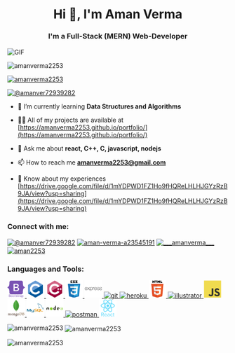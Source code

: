 <h1 align="center">Hi 👋, I'm Aman Verma</h1>
<h3 align="center">I'm a Full-Stack (MERN) Web-Developer</h3>

 <img align="center" alt="GIF" src="https://github.com/abhisheknaiidu/abhisheknaiidu/blob/master/code.gif?raw=true"  />

<p align="left"> <img src="https://komarev.com/ghpvc/?username=amanverma2253&label=Profile%20views&color=0e75b6&style=flat" alt="amanverma2253" /> </p>

<p align="left"> <a href="https://github.com/ryo-ma/github-profile-trophy"><img src="https://github-profile-trophy.vercel.app/?username=amanverma2253" alt="amanverma2253" /></a> </p>

<p align="left"> <a href="https://twitter.com/@amanver72939282" target="blank"><img src="https://img.shields.io/twitter/follow/@amanver72939282?logo=twitter&style=for-the-badge" alt="@amanver72939282" /></a> </p>

- 🌱 I’m currently learning **Data Structures and Algorithms**

- 👨‍💻 All of my projects are available at [https://amanverma2253.github.io/portfolio/](https://amanverma2253.github.io/portfolio/)

- 💬 Ask me about **react, C++, C, javascript, nodejs**

- 📫 How to reach me **amanverma2253@gmail.com**

- 📄 Know about my experiences [https://drive.google.com/file/d/1mYDPWD1FZ1Ho9fHQReLHLHJGYzRzB9JA/view?usp=sharing](https://drive.google.com/file/d/1mYDPWD1FZ1Ho9fHQReLHLHJGYzRzB9JA/view?usp=sharing)

<h3 align="left">Connect with me:</h3>
<p align="left">
<a href="https://twitter.com/@amanver72939282" target="blank"><img align="center" src="https://raw.githubusercontent.com/rahuldkjain/github-profile-readme-generator/master/src/images/icons/Social/twitter.svg" alt="@amanver72939282" height="30" width="40" /></a>
<a href="https://linkedin.com/in/aman-verma-a23545191" target="blank"><img align="center" src="https://raw.githubusercontent.com/rahuldkjain/github-profile-readme-generator/master/src/images/icons/Social/linked-in-alt.svg" alt="aman-verma-a23545191" height="30" width="40" /></a>
<a href="https://instagram.com/___amanverma___" target="blank"><img align="center" src="https://raw.githubusercontent.com/rahuldkjain/github-profile-readme-generator/master/src/images/icons/Social/instagram.svg" alt="___amanverma___" height="30" width="40" /></a>
<a href="https://www.codechef.com/users/aman2253" target="blank"><img align="center" src="https://cdn.jsdelivr.net/npm/simple-icons@3.1.0/icons/codechef.svg" alt="aman2253" height="30" width="40" /></a>
</p>

<h3 align="left">Languages and Tools:</h3>
<p align="left"> <a href="https://getbootstrap.com" target="_blank" rel="noreferrer"> <img src="https://raw.githubusercontent.com/devicons/devicon/master/icons/bootstrap/bootstrap-plain-wordmark.svg" alt="bootstrap" width="40" height="40"/> </a> <a href="https://www.cprogramming.com/" target="_blank" rel="noreferrer"> <img src="https://raw.githubusercontent.com/devicons/devicon/master/icons/c/c-original.svg" alt="c" width="40" height="40"/> </a> <a href="https://www.w3schools.com/cpp/" target="_blank" rel="noreferrer"> <img src="https://raw.githubusercontent.com/devicons/devicon/master/icons/cplusplus/cplusplus-original.svg" alt="cplusplus" width="40" height="40"/> </a> <a href="https://www.w3schools.com/css/" target="_blank" rel="noreferrer"> <img src="https://raw.githubusercontent.com/devicons/devicon/master/icons/css3/css3-original-wordmark.svg" alt="css3" width="40" height="40"/> </a> <a href="https://expressjs.com" target="_blank" rel="noreferrer"> <img src="https://raw.githubusercontent.com/devicons/devicon/master/icons/express/express-original-wordmark.svg" alt="express" width="40" height="40"/> </a> <a href="https://git-scm.com/" target="_blank" rel="noreferrer"> <img src="https://www.vectorlogo.zone/logos/git-scm/git-scm-icon.svg" alt="git" width="40" height="40"/> </a> <a href="https://heroku.com" target="_blank" rel="noreferrer"> <img src="https://www.vectorlogo.zone/logos/heroku/heroku-icon.svg" alt="heroku" width="40" height="40"/> </a> <a href="https://www.w3.org/html/" target="_blank" rel="noreferrer"> <img src="https://raw.githubusercontent.com/devicons/devicon/master/icons/html5/html5-original-wordmark.svg" alt="html5" width="40" height="40"/> </a> <a href="https://www.adobe.com/in/products/illustrator.html" target="_blank" rel="noreferrer"> <img src="https://www.vectorlogo.zone/logos/adobe_illustrator/adobe_illustrator-icon.svg" alt="illustrator" width="40" height="40"/> </a> <a href="https://developer.mozilla.org/en-US/docs/Web/JavaScript" target="_blank" rel="noreferrer"> <img src="https://raw.githubusercontent.com/devicons/devicon/master/icons/javascript/javascript-original.svg" alt="javascript" width="40" height="40"/> </a> <a href="https://www.mongodb.com/" target="_blank" rel="noreferrer"> <img src="https://raw.githubusercontent.com/devicons/devicon/master/icons/mongodb/mongodb-original-wordmark.svg" alt="mongodb" width="40" height="40"/> </a> <a href="https://www.mysql.com/" target="_blank" rel="noreferrer"> <img src="https://raw.githubusercontent.com/devicons/devicon/master/icons/mysql/mysql-original-wordmark.svg" alt="mysql" width="40" height="40"/> </a> <a href="https://nodejs.org" target="_blank" rel="noreferrer"> <img src="https://raw.githubusercontent.com/devicons/devicon/master/icons/nodejs/nodejs-original-wordmark.svg" alt="nodejs" width="40" height="40"/> </a> <a href="https://postman.com" target="_blank" rel="noreferrer"> <img src="https://www.vectorlogo.zone/logos/getpostman/getpostman-icon.svg" alt="postman" width="40" height="40"/> </a> <a href="https://reactjs.org/" target="_blank" rel="noreferrer"> <img src="https://raw.githubusercontent.com/devicons/devicon/master/icons/react/react-original-wordmark.svg" alt="react" width="40" height="40"/> </a> </p>

<p><img align="left" src="https://github-readme-stats.vercel.app/api/top-langs?username=amanverma2253&show_icons=true&locale=en&layout=compact" alt="amanverma2253" /></p>

<p>&nbsp;<img align="center" src="https://github-readme-stats.vercel.app/api?username=amanverma2253&show_icons=true&locale=en" alt="amanverma2253" /></p>

<p><img align="center" src="https://github-readme-streak-stats.herokuapp.com/?user=amanverma2253&" alt="amanverma2253" /></p>
